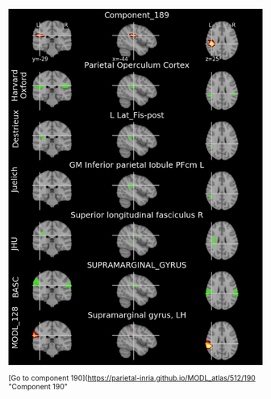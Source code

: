 


![189](preliminary/189.jpg "Component 189")

[Go to component 190](https://parietal-inria.github.io/MODL_atlas/512/190 "Component 190"